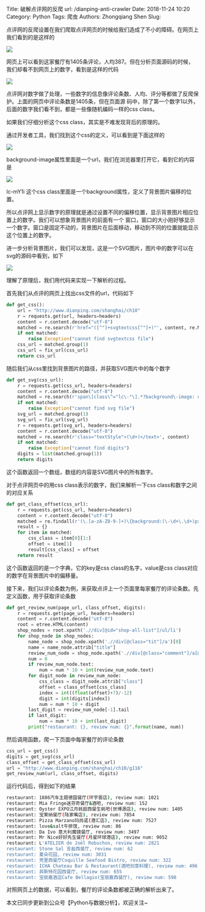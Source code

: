 Title: 破解点评网的反爬
url: /dianping-anti-crawler
Date: 2018-11-24 10:20
Category: Python
Tags: 爬虫
Authors: Zhongqiang Shen
Slug:

点评网的反爬设置在我们爬取点评网页的时候给我们造成了不小的障碍。在网页上我们看到的是这样的

![](https://pic1.zhimg.com/v2-713839a83e9e16e65dc9f76feb23ab90_r.jpg)

网页上可以看到这家餐厅有1405条评论，人均387。但在分析页面源码的时候，我们却看不到网页上的数字，看到是这样的代码

![](https://pic4.zhimg.com/v2-4fec3b668135f3e7d3c9418d5baed6db_b.jpg)

点评网对数字做了处理，一些数字的信息像评论条数、人均、评分等都做了反爬保护。上面的网页中评论条数是1405条，但在页面源 码中，除了第一个数字1以外，后面的数字我们看不到，都是一些像随机编码一样的css class。




如果我们仔细分析这个css class，其实是不难发现背后的原理的。

通过开发者工具，我们找到这个css的定义，可以看到是下面这样的

![](https://pic2.zhimg.com/v2-99963314a3cb5aec9f80ecb9adb22311_r.jpg)

background-image属性里面是一个url，我们在浏览器里打开它，看到它的内容是

![](https://pic3.zhimg.com/v2-c1080556faba624a1d434bbdbe84e1e6_b.jpg)

lc-mY1i 这个css class里面是一个background属性，定义了背景图片偏移的位置。

所以点评网上显示数字的原理就是通过设置不同的偏移位置，显示背景图片相应位置上的数字。我们可以想象背景图片的前面有一个 窗口，窗口的大小刚好够显示一个数字。窗口是固定不动的，背景图片在后面移动，移动到不同的位置就能显示这个位置上的数字。

进一步分析背景图片，我们可以发现，这是一个SVG图片，图片中的数字可以在svg的源码中看到，如下

![](https://pic3.zhimg.com/v2-677f504d989747ef91fb5bc9de80a136_b.jpg)




理解了原理后，我们用代码来实现一下解析的过程。

首先我们从点评的网页上找出css文件的url，代码如下

```python
def get_css():
    url = "http://www.dianping.com/shanghai/ch10"
    r = requests.get(url, headers=headers)
    content = r.content.decode("utf-8")
    matched = re.search(r'href="([^"]+svgtextcss[^"]+)"', content, re.M)
    if not matched:
        raise Exception("cannot find svgtextcss file")
    css_url = matched.group(1)
    css_url = fix_url(css_url)
    return css_url

```




随后我们从css里找到背景图片的路径，并获取SVG图片中的每个数字

```python
def get_svg(css_url):
    r = requests.get(css_url, headers=headers)
    content = r.content.decode("utf-8")
    matched = re.search(r'span\[class\^="lc\-"\].*?background\-image: url\((.*?)\);', content)
    if not matched:
        raise Exception("cannot find svg file")
    svg_url = matched.group(1)
    svg_url = fix_url(svg_url)
    r = requests.get(svg_url, headers=headers)
    content = r.content.decode("utf-8")
    matched = re.search(r'class="textStyle">(\d+)</text>', content)
    if not matched:
        raise Exception("cannot find digits")
    digits = list(matched.group(1))
    return digits

```

这个函数返回一个数组，数组的内容是SVG图片中的所有数字。




对于点评网页中的用css class表示的数字，我们来解析一下css class和数字之间的对应关系

```python
def get_class_offset(css_url):
    r = requests.get(css_url, headers=headers)
    content = r.content.decode("utf-8")
    matched = re.findall(r'(\.[a-zA-Z0-9-]+)\{background:(\-\d+\.\d+)px', content)
    result = {}
    for item in matched:
        css_class = item[0][1:]
        offset = item[1]
        result[css_class] = offset
    return result

```

这个函数返回的是一个字典，它的key是css class的名字，value是css class对应的数字在背景图片中的偏移量。




接下来，我们以评论条数为例，来获取点评上一个页面里每家餐厅的评论条数。先定义函数，用于获取评论条数

```python
def get_review_num(page_url, class_offset, digits):
    r = requests.get(page_url, headers=headers)
    content = r.content.decode("utf-8")
    root = etree.HTML(content)
    shop_nodes = root.xpath('.//div[@id="shop-all-list"]/ul/li')
    for shop_node in shop_nodes:
        name_node = shop_node.xpath('.//div[@class="tit"]/a')[0]
        name = name_node.attrib["title"]
        review_num_node = shop_node.xpath('.//div[@class="comment"]/a[@class="review-num"]/b')[0]
        num = 0
        if review_num_node.text:
            num = num * 10 + int(review_num_node.text)
        for digit_node in review_num_node:
            css_class = digit_node.attrib["class"]
            offset = class_offset[css_class]
            index = int((float(offset)+7)/-12)
            digit = int(digits[index])
            num = num * 10 + digit
        last_digit = review_num_node[-1].tail
        if last_digit:
            num = num * 10 + int(last_digit)
        print("restaurant: {}, review num: {}".format(name, num))

```




然后调用函数，爬一下页面中每家餐厅的评论条数

```python
css_url = get_css()
digits = get_svg(css_url)
class_offset = get_class_offset(css_url)
url = "http://www.dianping.com/shanghai/ch10/g116"
get_review_num(url, class_offset, digits)

```




运行代码后，得到如下的结果

```bash
restaurant: 1886汽车主题德国餐厅(环宇荟店), review num: 1021
restaurant: Mia Fringe迷芬奇餐厅&酒吧, review num: 152
restaurant: Oyster EXPO江月蚝庭西餐生蚝吧(世博源店), review num: 1405
restaurant: 宝莱纳餐厅(陆家嘴店), review num: 7854
restaurant: Pizza Marzano玛尚诺(港汇店), review num: 7527
restaurant: love&salt牛排馆, review num: 86
restaurant: Da Ivo 意大利魔镜餐厅, review num: 3497
restaurant: Mr Nice好好先生餐厅(月星环球港店), review num: 9052
restaurant: L'ATELIER de Joël Robuchon, review num: 2821
restaurant: Stone Sal 言盐西餐厅, review num: 62
restaurant: 夏朵花园, review num: 3031
restaurant: 壳里西餐厅Coquille Seafood Bistro, review num: 322
restaurant: ICHA Chateau Bar & Restaurant(酒吧创意料理), review num: 496
restaurant: 菲斯特花园西餐厅, review num: 655
restaurant: 宝丽嘉酒店Cafe Bellagio(宝丽嘉西餐厅), review num: 598

```

对照网页上的数据，可以看到，餐厅的评论条数都被正确的解析出来了。




本文已同步更新到公众号【Python与数据分析】，欢迎关注~
